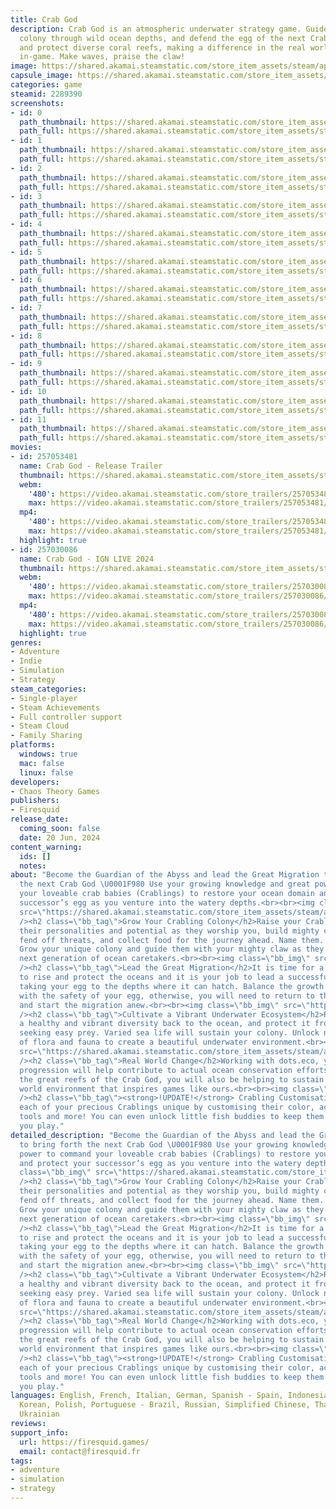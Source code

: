 ```yaml
---
title: Crab God
description: Crab God is an atmospheric underwater strategy game. Guide your Crabling
  colony through wild ocean depths, and defend the egg of the next Crab God.Restore
  and protect diverse coral reefs, making a difference in the real world as you progress
  in-game. Make waves, praise the claw!
image: https://shared.akamai.steamstatic.com/store_item_assets/steam/apps/2289390/header.jpg?t=1733735284
capsule_image: https://shared.akamai.steamstatic.com/store_item_assets/steam/apps/2289390/37dec62457341763e027d2759b9663cfaf3968b0/capsule_231x87.jpg?t=1733735284
categories: game
steamid: 2289390
screenshots:
- id: 0
  path_thumbnail: https://shared.akamai.steamstatic.com/store_item_assets/steam/apps/2289390/ss_71e7fe9ec799c67d00b36254aa8f0df9987a7c34.600x338.jpg?t=1733735284
  path_full: https://shared.akamai.steamstatic.com/store_item_assets/steam/apps/2289390/ss_71e7fe9ec799c67d00b36254aa8f0df9987a7c34.1920x1080.jpg?t=1733735284
- id: 1
  path_thumbnail: https://shared.akamai.steamstatic.com/store_item_assets/steam/apps/2289390/ss_22ca72365f038c8526ef3a728267902b805da300.600x338.jpg?t=1733735284
  path_full: https://shared.akamai.steamstatic.com/store_item_assets/steam/apps/2289390/ss_22ca72365f038c8526ef3a728267902b805da300.1920x1080.jpg?t=1733735284
- id: 2
  path_thumbnail: https://shared.akamai.steamstatic.com/store_item_assets/steam/apps/2289390/ss_b3bd00e9d0fff1c7657a711ee1b2b2b16dab4742.600x338.jpg?t=1733735284
  path_full: https://shared.akamai.steamstatic.com/store_item_assets/steam/apps/2289390/ss_b3bd00e9d0fff1c7657a711ee1b2b2b16dab4742.1920x1080.jpg?t=1733735284
- id: 3
  path_thumbnail: https://shared.akamai.steamstatic.com/store_item_assets/steam/apps/2289390/ss_a4eaf1336e51044d5143bf01b6fe3d867ef9b762.600x338.jpg?t=1733735284
  path_full: https://shared.akamai.steamstatic.com/store_item_assets/steam/apps/2289390/ss_a4eaf1336e51044d5143bf01b6fe3d867ef9b762.1920x1080.jpg?t=1733735284
- id: 4
  path_thumbnail: https://shared.akamai.steamstatic.com/store_item_assets/steam/apps/2289390/ss_15eca29c7d122eddcfe59051572ba51ad2b79a8f.600x338.jpg?t=1733735284
  path_full: https://shared.akamai.steamstatic.com/store_item_assets/steam/apps/2289390/ss_15eca29c7d122eddcfe59051572ba51ad2b79a8f.1920x1080.jpg?t=1733735284
- id: 5
  path_thumbnail: https://shared.akamai.steamstatic.com/store_item_assets/steam/apps/2289390/ss_e18f14d9e018d64d48fa9cf81e5f4e8f79c9c7f0.600x338.jpg?t=1733735284
  path_full: https://shared.akamai.steamstatic.com/store_item_assets/steam/apps/2289390/ss_e18f14d9e018d64d48fa9cf81e5f4e8f79c9c7f0.1920x1080.jpg?t=1733735284
- id: 6
  path_thumbnail: https://shared.akamai.steamstatic.com/store_item_assets/steam/apps/2289390/ss_b6d4fef34ca768b7291f8ade6daa1eb413ee1c5c.600x338.jpg?t=1733735284
  path_full: https://shared.akamai.steamstatic.com/store_item_assets/steam/apps/2289390/ss_b6d4fef34ca768b7291f8ade6daa1eb413ee1c5c.1920x1080.jpg?t=1733735284
- id: 7
  path_thumbnail: https://shared.akamai.steamstatic.com/store_item_assets/steam/apps/2289390/ss_d860ab3eec723e4017d442fc1e68fb6359f5e55a.600x338.jpg?t=1733735284
  path_full: https://shared.akamai.steamstatic.com/store_item_assets/steam/apps/2289390/ss_d860ab3eec723e4017d442fc1e68fb6359f5e55a.1920x1080.jpg?t=1733735284
- id: 8
  path_thumbnail: https://shared.akamai.steamstatic.com/store_item_assets/steam/apps/2289390/ss_d1f05566d6117625383fad33fca2cea81c32da52.600x338.jpg?t=1733735284
  path_full: https://shared.akamai.steamstatic.com/store_item_assets/steam/apps/2289390/ss_d1f05566d6117625383fad33fca2cea81c32da52.1920x1080.jpg?t=1733735284
- id: 9
  path_thumbnail: https://shared.akamai.steamstatic.com/store_item_assets/steam/apps/2289390/ss_e2737d254d489839b1569b357e5eebd3fab5d3eb.600x338.jpg?t=1733735284
  path_full: https://shared.akamai.steamstatic.com/store_item_assets/steam/apps/2289390/ss_e2737d254d489839b1569b357e5eebd3fab5d3eb.1920x1080.jpg?t=1733735284
- id: 10
  path_thumbnail: https://shared.akamai.steamstatic.com/store_item_assets/steam/apps/2289390/ss_89aa74bc879abed1a54830161ad9e274c74cd90b.600x338.jpg?t=1733735284
  path_full: https://shared.akamai.steamstatic.com/store_item_assets/steam/apps/2289390/ss_89aa74bc879abed1a54830161ad9e274c74cd90b.1920x1080.jpg?t=1733735284
- id: 11
  path_thumbnail: https://shared.akamai.steamstatic.com/store_item_assets/steam/apps/2289390/ss_07baab6d58a4317107d630bb99a4c048d57ac168.600x338.jpg?t=1733735284
  path_full: https://shared.akamai.steamstatic.com/store_item_assets/steam/apps/2289390/ss_07baab6d58a4317107d630bb99a4c048d57ac168.1920x1080.jpg?t=1733735284
movies:
- id: 257053481
  name: Crab God - Release Trailer
  thumbnail: https://shared.akamai.steamstatic.com/store_item_assets/steam/apps/257053481/movie.293x165.jpg?t=1725876031
  webm:
    '480': https://video.akamai.steamstatic.com/store_trailers/257053481/movie480_vp9.webm?t=1725876031
    max: https://video.akamai.steamstatic.com/store_trailers/257053481/movie_max_vp9.webm?t=1725876031
  mp4:
    '480': https://video.akamai.steamstatic.com/store_trailers/257053481/movie480.mp4?t=1725876031
    max: https://video.akamai.steamstatic.com/store_trailers/257053481/movie_max.mp4?t=1725876031
  highlight: true
- id: 257030086
  name: Crab God - IGN LIVE 2024
  thumbnail: https://shared.akamai.steamstatic.com/store_item_assets/steam/apps/257030086/movie.293x165.jpg?t=1725876040
  webm:
    '480': https://video.akamai.steamstatic.com/store_trailers/257030086/movie480_vp9.webm?t=1725876040
    max: https://video.akamai.steamstatic.com/store_trailers/257030086/movie_max_vp9.webm?t=1725876040
  mp4:
    '480': https://video.akamai.steamstatic.com/store_trailers/257030086/movie480.mp4?t=1725876040
    max: https://video.akamai.steamstatic.com/store_trailers/257030086/movie_max.mp4?t=1725876040
  highlight: true
genres:
- Adventure
- Indie
- Simulation
- Strategy
steam_categories:
- Single-player
- Steam Achievements
- Full controller support
- Steam Cloud
- Family Sharing
platforms:
  windows: true
  mac: false
  linux: false
developers:
- Chaos Theory Games
publishers:
- Firesquid
release_date:
  coming_soon: false
  date: 20 Jun, 2024
content_warning:
  ids: []
  notes:
about: "Become the Guardian of the Abyss and lead the Great Migration to bring forth
  the next Crab God \U0001F980 Use your growing knowledge and great power to command
  your loveable crab babies (Crablings) to restore your ocean domain and protect your
  successor’s egg as you venture into the watery depths.<br><br><img class=\"bb_img\"
  src=\"https://shared.akamai.steamstatic.com/store_item_assets/steam/apps/2289390/extras/CrabGod-crablings-GIF1.gif?t=1733735284\"
  /><h2 class=\"bb_tag\">Grow Your Crabling Colony</h2>Raise your Crablings! Nurture
  their personalities and potential as they worship you, build mighty coral reefs,
  fend off threats, and collect food for the journey ahead. Name them. Upgrade them.
  Grow your unique colony and guide them with your mighty claw as they become the
  next generation of ocean caretakers.<br><br><img class=\"bb_img\" src=\"https://shared.akamai.steamstatic.com/store_item_assets/steam/apps/2289390/extras/CrabGod-enviro-GIF2.gif?t=1733735284\"
  /><h2 class=\"bb_tag\">Lead the Great Migration</h2>It is time for a new Crab God
  to rise and protect the oceans and it is your job to lead a successful migration,
  taking your egg to the depths where it can hatch. Balance the growth of your colony
  with the safety of your egg, otherwise, you will need to return to the shallows
  and start the migration anew.<br><br><img class=\"bb_img\" src=\"https://shared.akamai.steamstatic.com/store_item_assets/steam/apps/2289390/extras/CrabGod-combat_GIF3.gif?t=1733735284\"
  /><h2 class=\"bb_tag\">Cultivate a Vibrant Underwater Ecosystem</h2>Reintroduce
  a healthy and vibrant diversity back to the ocean, and protect it from predators
  seeking easy prey. Varied sea life will sustain your colony. Unlock new combinations
  of flora and fauna to create a beautiful underwater environment.<br><br><img class=\"bb_img\"
  src=\"https://shared.akamai.steamstatic.com/store_item_assets/steam/apps/2289390/extras/CrabGod-eco-GIF4.gif?t=1733735284\"
  /><h2 class=\"bb_tag\">Real World Change</h2>Working with dots.eco, your in-game
  progression will help contribute to actual ocean conservation efforts. As you cultivate
  the great reefs of the Crab God, you will also be helping to sustain the beautiful
  world environment that inspires games like ours.<br><br><img class=\"bb_img\" src=\"https://shared.akamai.steamstatic.com/store_item_assets/steam/apps/2289390/extras/CustomizationGif1b.gif?t=1733735284\"
  /><h2 class=\"bb_tag\"><strong>!UPDATE!</strong> Crabling Customisation</h2>Make
  each of your precious Crablings unique by customising their color, accessories,
  tools and more! You can even unlock little fish buddies to keep them company as
  you play."
detailed_description: "Become the Guardian of the Abyss and lead the Great Migration
  to bring forth the next Crab God \U0001F980 Use your growing knowledge and great
  power to command your loveable crab babies (Crablings) to restore your ocean domain
  and protect your successor’s egg as you venture into the watery depths.<br><br><img
  class=\"bb_img\" src=\"https://shared.akamai.steamstatic.com/store_item_assets/steam/apps/2289390/extras/CrabGod-crablings-GIF1.gif?t=1733735284\"
  /><h2 class=\"bb_tag\">Grow Your Crabling Colony</h2>Raise your Crablings! Nurture
  their personalities and potential as they worship you, build mighty coral reefs,
  fend off threats, and collect food for the journey ahead. Name them. Upgrade them.
  Grow your unique colony and guide them with your mighty claw as they become the
  next generation of ocean caretakers.<br><br><img class=\"bb_img\" src=\"https://shared.akamai.steamstatic.com/store_item_assets/steam/apps/2289390/extras/CrabGod-enviro-GIF2.gif?t=1733735284\"
  /><h2 class=\"bb_tag\">Lead the Great Migration</h2>It is time for a new Crab God
  to rise and protect the oceans and it is your job to lead a successful migration,
  taking your egg to the depths where it can hatch. Balance the growth of your colony
  with the safety of your egg, otherwise, you will need to return to the shallows
  and start the migration anew.<br><br><img class=\"bb_img\" src=\"https://shared.akamai.steamstatic.com/store_item_assets/steam/apps/2289390/extras/CrabGod-combat_GIF3.gif?t=1733735284\"
  /><h2 class=\"bb_tag\">Cultivate a Vibrant Underwater Ecosystem</h2>Reintroduce
  a healthy and vibrant diversity back to the ocean, and protect it from predators
  seeking easy prey. Varied sea life will sustain your colony. Unlock new combinations
  of flora and fauna to create a beautiful underwater environment.<br><br><img class=\"bb_img\"
  src=\"https://shared.akamai.steamstatic.com/store_item_assets/steam/apps/2289390/extras/CrabGod-eco-GIF4.gif?t=1733735284\"
  /><h2 class=\"bb_tag\">Real World Change</h2>Working with dots.eco, your in-game
  progression will help contribute to actual ocean conservation efforts. As you cultivate
  the great reefs of the Crab God, you will also be helping to sustain the beautiful
  world environment that inspires games like ours.<br><br><img class=\"bb_img\" src=\"https://shared.akamai.steamstatic.com/store_item_assets/steam/apps/2289390/extras/CustomizationGif1b.gif?t=1733735284\"
  /><h2 class=\"bb_tag\"><strong>!UPDATE!</strong> Crabling Customisation</h2>Make
  each of your precious Crablings unique by customising their color, accessories,
  tools and more! You can even unlock little fish buddies to keep them company as
  you play."
languages: English, French, Italian, German, Spanish - Spain, Indonesian, Japanese,
  Korean, Polish, Portuguese - Brazil, Russian, Simplified Chinese, Thai, Turkish,
  Ukrainian
reviews:
support_info:
  url: https://firesquid.games/
  email: contact@firesquid.fr
tags:
- adventure
- simulation
- strategy
---
```


